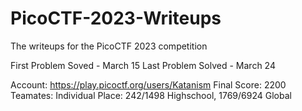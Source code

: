 # PicoCTF-2023-Writeups
The writeups for the PicoCTF 2023 competition

First Problem Soved - March 15
Last Problem Solved - March 24

Account: https://play.picoctf.org/users/Katanism
Final Score: 2200 
Teamates: Individual
Place: 242/1498 Highschool, 1769/6924 Global
